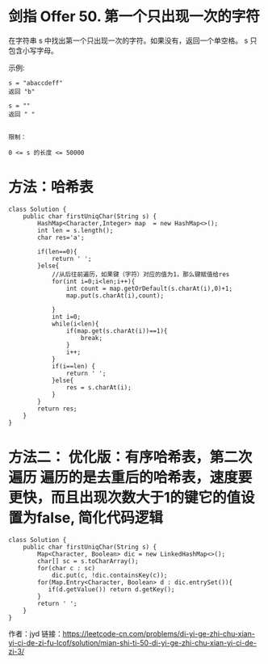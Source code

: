# 剑指 Offer 50. 第一个只出现一次的字符
在字符串 s 中找出第一个只出现一次的字符。如果没有，返回一个单空格。 s 只包含小写字母。

示例:
```
s = "abaccdeff"
返回 "b"

s = "" 
返回 " "
 

限制：

0 <= s 的长度 <= 50000
```
# 方法：哈希表
```
class Solution {
    public char firstUniqChar(String s) {
        HashMap<Character,Integer> map  = new HashMap<>();
        int len = s.length();
        char res='a';

        if(len==0){
            return ' ';
        }else{
            //从后往前遍历，如果键（字符）对应的值为1，那么键赋值给res
            for(int i=0;i<len;i++){
                int count = map.getOrDefault(s.charAt(i),0)+1;
                map.put(s.charAt(i),count);

            }
            int i=0;
            while(i<len){
                if(map.get(s.charAt(i))==1){
                    break;
                } 
                i++;
            }
            if(i==len) {
                return ' ';
            }else{
                res = s.charAt(i);
            }
        }
        return res;
    }
}
```
# 方法二： 优化版：有序哈希表，第二次遍历 遍历的是去重后的哈希表，速度要更快，而且出现次数大于1的键它的值设置为false, 简化代码逻辑
```
class Solution {
    public char firstUniqChar(String s) {
        Map<Character, Boolean> dic = new LinkedHashMap<>();
        char[] sc = s.toCharArray();
        for(char c : sc)
            dic.put(c, !dic.containsKey(c));
        for(Map.Entry<Character, Boolean> d : dic.entrySet()){
           if(d.getValue()) return d.getKey();
        }
        return ' ';
    }
}

```

作者：jyd
链接：https://leetcode-cn.com/problems/di-yi-ge-zhi-chu-xian-yi-ci-de-zi-fu-lcof/solution/mian-shi-ti-50-di-yi-ge-zhi-chu-xian-yi-ci-de-zi-3/
